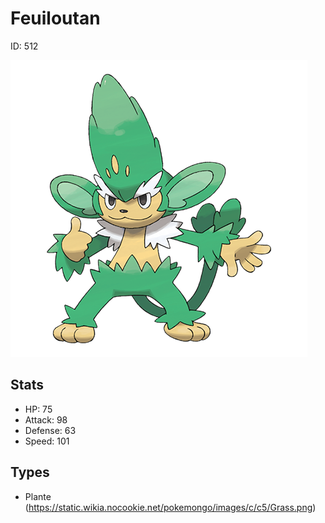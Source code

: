 # Feuiloutan


ID: 512

![](https://raw.githubusercontent.com/PokeAPI/sprites/master/sprites/pokemon/other/official-artwork/512.png "Feuiloutan")

## Stats


 - HP: 75
 - Attack: 98
 - Defense: 63
 - Speed: 101

## Types


 - Plante (https://static.wikia.nocookie.net/pokemongo/images/c/c5/Grass.png)
